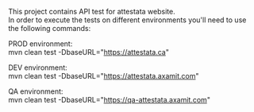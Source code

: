 This project contains API test for attestata website. <br>
In order to execute the tests on different environments you'll need to use the following commands: <br>

PROD environment: <br>
mvn clean test -DbaseURL="https://attestata.ca" <br>

DEV environment: <br>
mvn clean test -DbaseURL="https://attestata.axamit.com"

QA environment: <br>
mvn clean test -DbaseURL="https://qa-attestata.axamit.com"